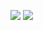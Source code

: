 ![](https://github-readme-stats.vercel.app/api?username=rootphantomer&show_icons=true&include_all_commits=true&theme=swift&hide_border=true) ![](https://github-readme-stats.vercel.app/api/top-langs/?username=rootphantomer&layout=compact&theme=swift&hide_border=true)

